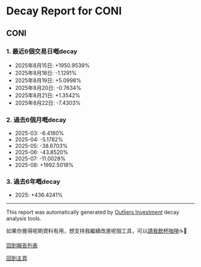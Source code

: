# Decay Report for CONI

## CONI

### 1. 最近6個交易日嘅decay

- 2025年8月15日: +1950.9539%
- 2025年8月18日: -1.1291%
- 2025年8月19日: +5.0998%
- 2025年8月20日: -0.7634%
- 2025年8月21日: +1.3542%
- 2025年8月22日: -7.4303%

### 2. 過去6個月嘅decay

- 2025-03: -6.4160%
- 2025-04: -5.1782%
- 2025-05: -38.6703%
- 2025-06: -43.8520%
- 2025-07: -11.0028%
- 2025-08: +1992.5018%

### 3. 過去6年嘅decay

- 2025: +436.4241%

------------------------------
This report was automatically generated by [Outliers Investment](https://outliersecon.github.io/Outliers-Investment/) decay analysis tools.

如果你覺得呢啲資料有用，想支持我繼續改進呢個工具，可以[請我飲杯咖啡](https://buymeacoffee.com/outliersecon)☕🙏

[回到報告列表](https://outliersecon.github.io/Outliers-Investment/reports/reports_public)

[回到主頁](https://outliersecon.github.io/Outliers-Investment/)